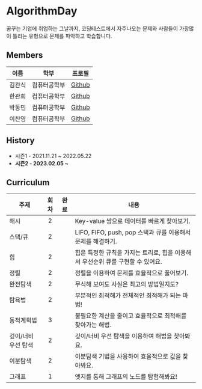 # AlgorithmDay
꿈꾸는 기업에 취업하는 그날까지, 코딩테스트에서 자주나오는 문제와 사람들이 가장많이 틀리는 유형으로 문제를 파악하고 학습합니다.

## Members

| 이름   | 학부      | 프로필                                    |
| ---- | --------- | --------------------------------------- |
| 김관식 | 컴퓨터공학부 | [Github](https://github.com/gwansikk)   |
| 한관희 | 컴퓨터공학부 | [Github](https://github.com/DevLime00)  |
| 박동민 | 컴퓨터공학부 | [Github](https://github.com/chattymin)  |
| 이찬영 | 컴퓨터공학부 | [Github](https://github.com/Lets-Gitit) |

## History

- 시즌1 - 2021.11.21 ~ 2022.05.22<br>
- <strong>시즌2 - 2023.02.05 ~</strong><br>

## Curriculum

| 주제                | 회차 | 완료 | 내용                                                                            |
| ------------------ | :--: | :--: | --------------------------------------------------------------------------- |
| 해시                |  2   |      | Key-value 쌍으로 데이터를 빠르게 찾아보기.                                          |
| 스택/큐             |  2   |      | LIFO, FIFO, push, pop 스택과 큐를 이용해서 문제를 해결하기.                           |
| 힙                 |  2   |      | 힙은 특정한 규칙을 가지는 트리로, 힙을 이용해서 우선순위 큐를 구현할 수 있어요.                |
| 정렬                |  2   |      | 정렬을 이용하여 문제를 효율적으로 풀어보기.                                            |
| 완전탐색             |  2   |      | 무식해 보여도 사실은 최고의 방법일지도?                                               |
| 탐욕법              |  2   |      | 부분적인 최적해가 전체적인 최적해가 되는 마법!                                          |
| 동적계획법           |  3   |      | 불필요한 계산을 줄이고 효율적으로 최적해를 찾아가는 해법.                                  |
| 깊이/너비 우선 탐색    |  2   |      | 깊이/너비 우선 탐색을 이용하여 해법을 찾아봐요.                                         |
| 이분탐색             |  2   |      | 이분탐색 기법을 사용하여 효율적으로 값을 찾아봐요.                                       |
| 그래프              |  1   |      | 엣지를 통해 그래프의 노드를 탐험해봐요!                                                |
